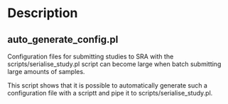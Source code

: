 Description
===========

auto_generate_config.pl
-----------------------

Configuration files for submitting studies to SRA with the scripts/serialise_study.pl script can become large when batch submitting large amounts of samples. 

This script shows that it is possible to automatically generate such a configuration file with a scriptt and pipe it to scripts/serialise_study.pl. 
